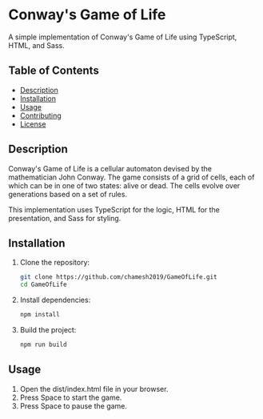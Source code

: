 # Conway's Game of Life

A simple implementation of Conway's Game of Life using TypeScript, HTML, and Sass.

## Table of Contents

- [Description](#description)
- [Installation](#installation)
- [Usage](#usage)
- [Contributing](#contributing)
- [License](#license)

## Description

Conway's Game of Life is a cellular automaton devised by the mathematician John Conway. The game consists of a grid of cells, each of which can be in one of two states: alive or dead. The cells evolve over generations based on a set of rules.

This implementation uses TypeScript for the logic, HTML for the presentation, and Sass for styling.

## Installation

1. Clone the repository:

   ```bash
   git clone https://github.com/chamesh2019/GameOfLife.git
   cd GameOfLife
   ```

2. Install dependencies:

   ```bash
   npm install
   ```

3. Build the project:

   ```bash
   npm run build
   ```

## Usage

1. Open the dist/index.html file in your browser.
2. Press Space to start the game.
3. Press Space to pause the game.